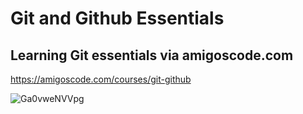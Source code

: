 # Git and Github Essentials

## Learning Git essentials via amigoscode.com

https://amigoscode.com/courses/git-github

![Ga0vweNVVpg](https://user-images.githubusercontent.com/84038495/138755892-cf285e96-9e09-43ed-a156-f6c90d81a99a.jpg)

